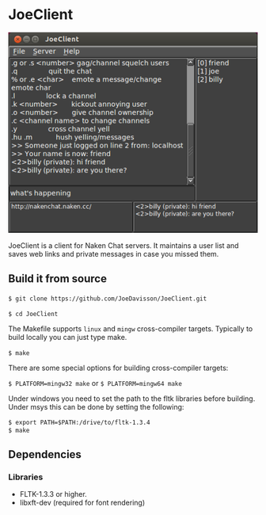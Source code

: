 JoeClient
=========

![Screenshot](https://raw.githubusercontent.com/JoeDavisson/JoeClient/master/screenshots/screenshot.png)

JoeClient is a client for Naken Chat servers. It maintains a user list and saves web links and private messages in case you missed them.

## Build it from source
```$ git clone https://github.com/JoeDavisson/JoeClient.git```

```$ cd JoeClient```

The Makefile supports ```linux``` and ```mingw``` cross-compiler targets.
Typically to build locally you can just type make.

```$ make```

There are some special options for building cross-compiler targets:

```$ PLATFORM=mingw32 make```
or
```$ PLATFORM=mingw64 make```

Under windows you need to set the path to the fltk libraries before building.
Under msys this can be done by setting the following:

```
$ export PATH=$PATH:/drive/to/fltk-1.3.4
$ make
```

## Dependencies

### Libraries

 * FLTK-1.3.3 or higher.
 * libxft-dev (required for font rendering)

